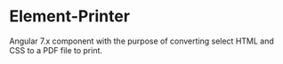 # Element-Printer
Angular 7.x component with the purpose of converting select HTML and CSS to a PDF file to print. 
